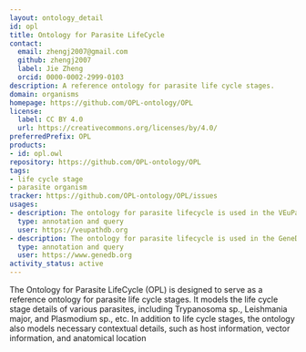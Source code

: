 ```yaml
---
layout: ontology_detail
id: opl
title: Ontology for Parasite LifeCycle
contact:
  email: zhengj2007@gmail.com
  github: zhengj2007
  label: Jie Zheng
  orcid: 0000-0002-2999-0103
description: A reference ontology for parasite life cycle stages.
domain: organisms
homepage: https://github.com/OPL-ontology/OPL
license:
  label: CC BY 4.0
  url: https://creativecommons.org/licenses/by/4.0/
preferredPrefix: OPL
products:
- id: opl.owl
repository: https://github.com/OPL-ontology/OPL
tags:
- life cycle stage
- parasite organism
tracker: https://github.com/OPL-ontology/OPL/issues
usages:
- description: The ontology for parasite lifecycle is used in the VEuPathDB (Eukaryotic Pathogen, Vector & Host Informatics Resources) for parasite life cycle annotation.
  type: annotation and query
  user: https://veupathdb.org
- description: The ontology for parasite lifecycle is used in the GeneDB for parasite life cycle annotation.
  type: annotation and query
  user: https://www.genedb.org
activity_status: active
---
```


The Ontology for Parasite LifeCycle (OPL) is designed to serve as a reference ontology for parasite life cycle stages. It models the life cycle stage details of various parasites, including Trypanosoma sp., Leishmania major, and Plasmodium sp., etc. In addition to life cycle stages, the ontology also models necessary contextual details, such as host information, vector information, and anatomical location
